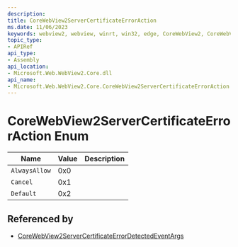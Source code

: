 ```yaml
---
description: 
title: CoreWebView2ServerCertificateErrorAction
ms.date: 11/06/2023
keywords: webview2, webview, winrt, win32, edge, CoreWebView2, CoreWebView2Controller, browser control, edge html, CoreWebView2ServerCertificateErrorAction
topic_type:
- APIRef
api_type:
- Assembly
api_location:
- Microsoft.Web.WebView2.Core.dll
api_name:
- Microsoft.Web.WebView2.Core.CoreWebView2ServerCertificateErrorAction
---
```


# CoreWebView2ServerCertificateErrorAction Enum

| Name |  Value | Description |
|--|--|--|
|`AlwaysAllow` | 0x0  |  |
|`Cancel` | 0x1  |  |
|`Default` | 0x2  |  |


## Referenced by

- [CoreWebView2ServerCertificateErrorDetectedEventArgs](corewebview2servercertificateerrordetectedeventargs.md)
